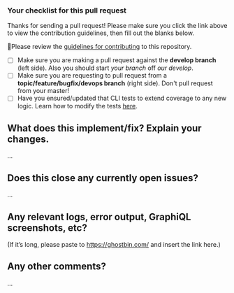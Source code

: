 ### Your checklist for this pull request
Thanks for sending a pull request! Please make sure you click the link above to view the contribution guidelines, then fill out the blanks below.

🚨Please review the [guidelines for contributing](./CONTRIBUTING.md) to this repository.

- [ ] Make sure you are making a pull request against the **develop branch** (left side). Also you should start *your branch* off *our develop*.
- [ ] Make sure you are requesting to pull request from a **topic/feature/bugfix/devops branch** (right side). Don't pull request from your master!
- [ ] Have you ensured/updated that CLI tests to extend coverage to any new logic. Learn how to modify the tests [here](https://woographql.com/contributing/2-local-testing).

What does this implement/fix? Explain your changes.
---------------------------------------------------
…


Does this close any currently open issues?
------------------------------------------
…


Any relevant logs, error output, GraphiQL screenshots, etc?
-------------------------------------
(If it’s long, please paste to https://ghostbin.com/ and insert the link here.)


Any other comments?
-------------------
…
